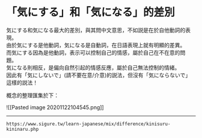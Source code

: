 「気にする」和「気になる」的差別
===

気にする和気になる最大的差別，與其問中文意思，不如説是在於自他動詞的表現。  
由於気にする是他動詞，気になる是自動詞，在日語表現上就有明顯的差異。  
而気にする因為是他動詞，表示可以控制自己的情感，屬於自己在不在意的問題。  
気になる則相反，是偏向自然引起的情感反應，屬於自己無法控制的情緒。  
因此有「気にしないで」(請不要在意/介意)的説法，但沒有「気にならないで」這樣的説法！

概念的整理匯集於下：

![[Pasted image 20201122104545.png]]

---
`https://www.sigure.tw/learn-japanese/mix/difference/kinisuru-kininaru.php`